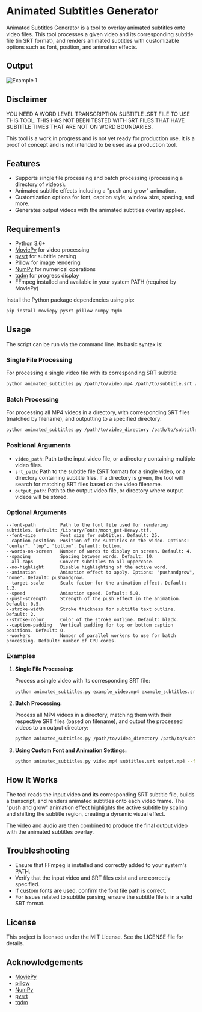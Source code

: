 # Animated Subtitles Generator

Animated Subtitles Generator is a tool to overlay animated subtitles onto video files. This tool processes a given video and its corresponding subtitle file (in SRT format), and renders animated subtitles with customizable options such as font, position, and animation effects.

## Output

![Example 1](./videos/subtitle_demo.gif)

## Disclaimer

YOU NEED A WORD LEVEL TRANSCRIPTION SUBTITLE .SRT FILE TO USE THIS TOOL. THIS HAS NOT BEEN TESTED WITH SRT FILES THAT HAVE SUBTITLE TIMES THAT ARE NOT ON WORD BOUNDARIES.

This tool is a work in progress and is not yet ready for production use. It is a proof of concept and is not intended to be used as a production tool.

## Features

- Supports single file processing and batch processing (processing a directory of videos).
- Animated subtitle effects including a "push and grow" animation.
- Customization options for font, caption style, window size, spacing, and more.
- Generates output videos with the animated subtitles overlay applied.

## Requirements

- Python 3.6+
- [MoviePy](https://zulko.github.io/moviepy/) for video processing
- [pysrt](https://github.com/byroot/pysrt) for subtitle parsing
- [Pillow](https://python-pillow.org/) for image rendering
- [NumPy](https://numpy.org/) for numerical operations
- [tqdm](https://github.com/tqdm/tqdm) for progress display
- FFmpeg installed and available in your system PATH (required by MoviePy)

Install the Python package dependencies using pip:

```bash
pip install moviepy pysrt pillow numpy tqdm
```

## Usage

The script can be run via the command line. Its basic syntax is:

### Single File Processing

For processing a single video file with its corresponding SRT subtitle:

```bash
python animated_subtitles.py /path/to/video.mp4 /path/to/subtitle.srt /path/to/output.mp4 [options]
```

### Batch Processing

For processing all MP4 videos in a directory, with corresponding SRT files (matched by filename), and outputting to a specified directory:

```bash
python animated_subtitles.py /path/to/video_directory /path/to/subtitles_directory /path/to/output_directory [options]
```

### Positional Arguments

- `video_path`: Path to the input video file, or a directory containing multiple video files.
- `srt_path`: Path to the subtitle file (SRT format) for a single video, or a directory containing subtitle files. If a directory is given, the tool will search for matching SRT files based on the video filename.
- `output_path`: Path to the output video file, or directory where output videos will be stored.

### Optional Arguments

```
--font-path         Path to the font file used for rendering subtitles. Default: /Library/Fonts/moon_get-Heavy.ttf.
--font-size         Font size for subtitles. Default: 25.
--caption-position  Position of the subtitles on the video. Options: "center", "top", "bottom". Default: bottom.
--words-on-screen   Number of words to display on screen. Default: 4.
--spacing           Spacing between words. Default: 10.
--all-caps          Convert subtitles to all uppercase.
--no-highlight      Disable highlighting of the active word.
--animation         Animation effect to apply. Options: "pushandgrow", "none". Default: pushandgrow.
--target-scale      Scale factor for the animation effect. Default: 1.2.
--speed             Animation speed. Default: 5.0.
--push-strength     Strength of the push effect in the animation. Default: 0.5.
--stroke-width      Stroke thickness for subtitle text outline. Default: 2.
--stroke-color      Color of the stroke outline. Default: black.
--caption-padding   Vertical padding for top or bottom caption positions. Default: 0.
--workers           Number of parallel workers to use for batch processing. Default: number of CPU cores.
```

### Examples

1. **Single File Processing:**

   Process a single video with its corresponding SRT file:

   ```bash
   python animated_subtitles.py example_video.mp4 example_subtitles.srt example_video_output.mp4
   ```

2. **Batch Processing:**

   Process all MP4 videos in a directory, matching them with their respective SRT files (based on filename), and output the processed videos to an output directory:

   ```bash
   python animated_subtitles.py /path/to/video_directory /path/to/subtitles_directory /path/to/output_directory --workers 4
   ```

3. **Using Custom Font and Animation Settings:**

   ```bash
   python animated_subtitles.py video.mp4 subtitles.srt output.mp4 --font-path "path/to/custom_font.ttf" --font-size 30 --animation pushandgrow --target-scale 1.5 --speed 4.0 --push-strength 0.7
   ```

## How It Works

The tool reads the input video and its corresponding SRT subtitle file, builds a transcript, and renders animated subtitles onto each video frame. The "push and grow" animation effect highlights the active subtitle by scaling and shifting the subtitle region, creating a dynamic visual effect.

The video and audio are then combined to produce the final output video with the animated subtitles overlay.

## Troubleshooting

- Ensure that FFmpeg is installed and correctly added to your system's PATH.
- Verify that the input video and SRT files exist and are correctly specified.
- If custom fonts are used, confirm the font file path is correct.
- For issues related to subtitle parsing, ensure the subtitle file is in a valid SRT format.

## License

This project is licensed under the MIT License. See the LICENSE file for details.

## Acknowledgements

- [MoviePy](https://zulko.github.io/moviepy/)
- [pillow](https://python-pillow.org/)
- [NumPy](https://numpy.org/)
- [pysrt](https://github.com/byroot/pysrt)
- [tqdm](https://github.com/tqdm/tqdm) 
